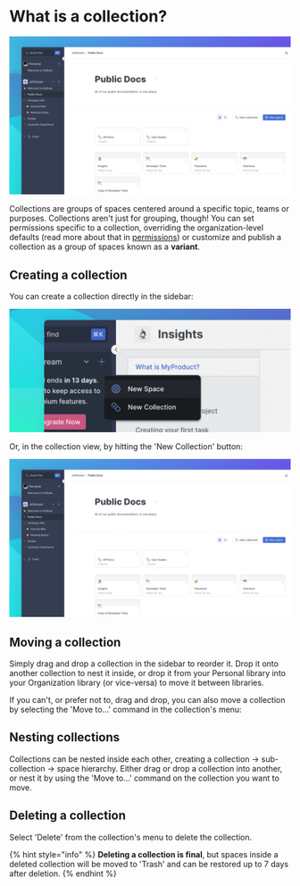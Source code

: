 # What is a collection?

![](<../../.gitbook/assets/Collection (1).png>)

Collections are groups of spaces centered around a specific topic, teams or purposes. Collections aren't just for grouping, though! You can set permissions specific to a collection, overriding the organization-level defaults (read more about that in [permissions](../../tour/member-management/permissions-and-inheritance.md)) or customize and publish a collection as a group of spaces known as a **variant**.

## Creating a collection

You can create a collection directly in the sidebar:

![](<../../.gitbook/assets/New Space.png>)

Or, in the collection view, by hitting the 'New Collection' button:

![](<../../.gitbook/assets/Collection (1).png>)

## Moving a collection

Simply drag and drop a collection in the sidebar to reorder it. Drop it onto another collection to nest it inside, or drop it from your Personal library into your Organization library (or vice-versa) to move it between libraries.

If you can't, or prefer not to, drag and drop, you can also move a collection by selecting the 'Move to…' command in the collection's menu:

## Nesting collections

Collections can be nested inside each other, creating a collection -> sub-collection -> space hierarchy. Either drag or drop a collection into another, or nest it by using the 'Move to…' command on the collection you want to move.

## Deleting a collection

Select 'Delete' from the collection's menu to delete the collection.

{% hint style="info" %}
**Deleting a collection is final**, but spaces inside a deleted collection will be moved to 'Trash' and can be restored up to 7 days after deletion.
{% endhint %}
